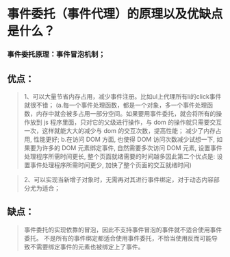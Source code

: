 
# 事件委托（事件代理）的原理以及优缺点是什么？

### 事件委托原理：事件冒泡机制；

## 优点：

> 1、可以大量节省内存占用，减少事件注册。比如ul上代理所有li的click事件就很不错；
(a.每一个事件处理函数，都是一个对象，多一个事件处理函数，内存中就会被多占用一部分空间。如果要用事件委托，就会将所有的操作放到 js 程序里面，只对它的父级进行操作，与 dom 的操作就只需要交互一次，这样就能大大的减少与 dom 的交互次数，提高性能；
减少了内存占用, 性能更好;
b.在访问 DOM 方面, 也使得 DOM 访问次数减少试想一下, 如果要为许多的 DOM 元素绑定事件, 自然需要多次访问 DOM 元素, 设置事件处理程序所需时间更长, 整个页面就绪需要的时间越多因此第二个优点是:
设置事件处理程序所需时间更少, 加快了整个页面的交互就绪时间)

> 2、可以实现当新增子对象时，无需再对其进行事件绑定，对于动态内容部分尤为适合；

## 缺点：

> 事件委托的实现依靠的冒泡，因此不支持事件冒泡的事件就不适合使用事件委托。
> 不是所有的事件绑定都适合使用事件委托，不恰当使用反而可能导致不需要绑定事件的元素也被绑定上了事件。

